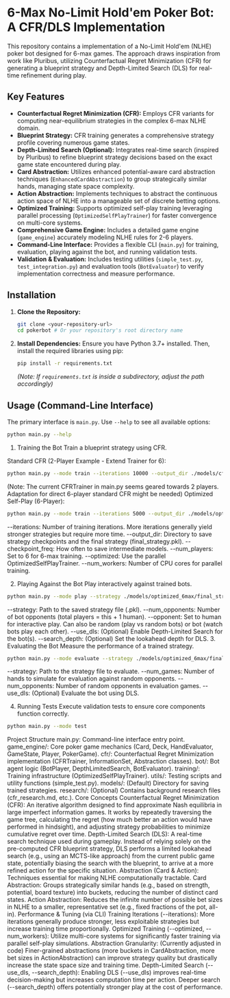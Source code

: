 # 6-Max No-Limit Hold'em Poker Bot: A CFR/DLS Implementation

This repository contains a implementation of a No-Limit Hold'em (NLHE) poker bot designed for 6-max games. The approach draws inspiration from work like Pluribus, utilizing Counterfactual Regret Minimization (CFR) for generating a blueprint strategy and Depth-Limited Search (DLS) for real-time refinement during play.

## Key Features

*   **Counterfactual Regret Minimization (CFR):** Employs CFR variants for computing near-equilibrium strategies in the complex 6-max NLHE domain.
*   **Blueprint Strategy:** CFR training generates a comprehensive strategy profile covering numerous game states.
*   **Depth-Limited Search (Optional):** Integrates real-time search (inspired by Pluribus) to refine blueprint strategy decisions based on the exact game state encountered during play.
*   **Card Abstraction:** Utilizes enhanced potential-aware card abstraction techniques (`EnhancedCardAbstraction`) to group strategically similar hands, managing state space complexity.
*   **Action Abstraction:** Implements techniques to abstract the continuous action space of NLHE into a manageable set of discrete betting options.
*   **Optimized Training:** Supports optimized self-play training leveraging parallel processing (`OptimizedSelfPlayTrainer`) for faster convergence on multi-core systems.
*   **Comprehensive Game Engine:** Includes a detailed game engine (`game_engine`) accurately modeling NLHE rules for 2-6 players.
*   **Command-Line Interface:** Provides a flexible CLI (`main.py`) for training, evaluation, playing against the bot, and running validation tests.
*   **Validation & Evaluation:** Includes testing utilities (`simple_test.py`, `test_integration.py`) and evaluation tools (`BotEvaluator`) to verify implementation correctness and measure performance.

## Installation

1.  **Clone the Repository:**
    ```bash
    git clone <your-repository-url>
    cd pokerbot # Or your repository's root directory name
    ```
2.  **Install Dependencies:** Ensure you have Python 3.7+ installed. Then, install the required libraries using pip:
    ```bash
    pip install -r requirements.txt
    ```
    *(Note: If `requirements.txt` is inside a subdirectory, adjust the path accordingly)*

## Usage (Command-Line Interface)

The primary interface is `main.py`. Use `--help` to see all available options:

```bash
python main.py --help
```

1. Training the Bot
Train a blueprint strategy using CFR.

Standard CFR (2-Player Example - Extend Trainer for 6):
```bash
python main.py --mode train --iterations 10000 --output_dir ./models/cfr_blueprint --checkpoint_freq 1000 --num_players 2
```
(Note: The current CFRTrainer in main.py seems geared towards 2 players. Adaptation for direct 6-player standard CFR might be needed)
Optimized Self-Play (6-Player):
```bash
python main.py --mode train --iterations 5000 --output_dir ./models/optimized_6max --checkpoint_freq 500 --num_players 6 --optimized --num_workers 4
```
--iterations: Number of training iterations. More iterations generally yield stronger strategies but require more time.
--output_dir: Directory to save strategy checkpoints and the final strategy (final_strategy.pkl).
--checkpoint_freq: How often to save intermediate models.
--num_players: Set to 6 for 6-max training.
--optimized: Use the parallel OptimizedSelfPlayTrainer.
--num_workers: Number of CPU cores for parallel training.

2. Playing Against the Bot
Play interactively against trained bots.
```bash
python main.py --mode play --strategy ./models/optimized_6max/final_strategy.pkl --num_opponents 5 --opponent human --use_dls --search_depth 2
```

--strategy: Path to the saved strategy file (.pkl).
--num_opponents: Number of bot opponents (total players = this + 1 human).
--opponent: Set to human for interactive play. Can also be random (play vs random bots) or bot (watch bots play each other).
--use_dls: (Optional) Enable Depth-Limited Search for the bot(s).
--search_depth: (Optional) Set the lookahead depth for DLS.
3. Evaluating the Bot
Measure the performance of a trained strategy.
```bash
python main.py --mode evaluate --strategy ./models/optimized_6max/final_strategy.pkl --num_games 1000 --num_opponents 5 --use_dls
```

--strategy: Path to the strategy file to evaluate.
--num_games: Number of hands to simulate for evaluation against random opponents.
--num_opponents: Number of random opponents in evaluation games.
--use_dls: (Optional) Evaluate the bot using DLS.

4. Running Tests
Execute validation tests to ensure core components function correctly.
```bash
python main.py --mode test
```

Project Structure
main.py: Command-line interface entry point.
game_engine/: Core poker game mechanics (Card, Deck, HandEvaluator, GameState, Player, PokerGame).
cfr/: Counterfactual Regret Minimization implementation (CFRTrainer, InformationSet, Abstraction classes).
bot/: Bot agent logic (BotPlayer, DepthLimitedSearch, BotEvaluator).
training/: Training infrastructure (OptimizedSelfPlayTrainer).
utils/: Testing scripts and utility functions (simple_test.py).
models/: (Default) Directory for saving trained strategies.
research/: (Optional) Contains background research files (cfr_research.md, etc.).
Core Concepts
Counterfactual Regret Minimization (CFR): An iterative algorithm designed to find approximate Nash equilibria in large imperfect information games. It works by repeatedly traversing the game tree, calculating the regret (how much better an action would have performed in hindsight), and adjusting strategy probabilities to minimize cumulative regret over time.
Depth-Limited Search (DLS): A real-time search technique used during gameplay. Instead of relying solely on the pre-computed CFR blueprint strategy, DLS performs a limited lookahead search (e.g., using an MCTS-like approach) from the current public game state, potentially biasing the search with the blueprint, to arrive at a more refined action for the specific situation.
Abstraction (Card & Action): Techniques essential for making NLHE computationally tractable.
Card Abstraction: Groups strategically similar hands (e.g., based on strength, potential, board texture) into buckets, reducing the number of distinct card states.
Action Abstraction: Reduces the infinite number of possible bet sizes in NLHE to a smaller, representative set (e.g., fixed fractions of the pot, all-in).
Performance & Tuning (via CLI)
Training Iterations (--iterations): More iterations generally produce stronger, less exploitable strategies but increase training time proportionally.
Optimized Training (--optimized, --num_workers): Utilize multi-core systems for significantly faster training via parallel self-play simulations.
Abstraction Granularity: (Currently adjusted in code) Finer-grained abstractions (more buckets in CardAbstraction, more bet sizes in ActionAbstraction) can improve strategy quality but drastically increase the state space size and training time.
Depth-Limited Search (--use_dls, --search_depth): Enabling DLS (--use_dls) improves real-time decision-making but increases computation time per action. Deeper search (--search_depth) offers potentially stronger play at the cost of performance.


